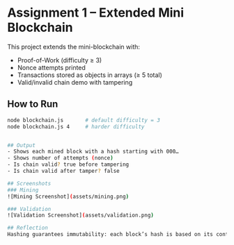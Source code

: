 # Assignment 1 – Extended Mini Blockchain

This project extends the mini-blockchain with:
- Proof-of-Work (difficulty ≥ 3)
- Nonce attempts printed
- Transactions stored as objects in arrays (≥ 5 total)
- Valid/invalid chain demo with tampering

## How to Run
```bash
node blockchain.js       # default difficulty = 3
node blockchain.js 4     # harder difficulty


## Output
- Shows each mined block with a hash starting with 000…
- Shows number of attempts (nonce)
- Is chain valid? true before tampering
- Is chain valid after tamper? false

## Screenshots
### Mining
![Mining Screenshot](assets/mining.png)

### Validation
![Validation Screenshot](assets/validation.png)

## Reflection
Hashing guarantees immutability: each block’s hash is based on its contents plus the previous block’s hash. Even a tiny data change produces a totally different hash, breaking the chain. Proof-of-Work forces miners to spend real effort finding a hash that meets the difficulty requirement (leading zeros). This makes tampering computationally expensive: an attacker would have to re-mine the edited block and all following ones. Building this assignment clarified how simple concepts—hashing, linking, nonces—combine into a secure blockchain.

